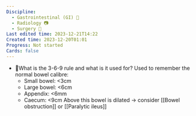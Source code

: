 ```yaml
---
Discipline:
  - Gastrointestinal (GI) 🤮
  - Radiology 📷
  - Surgery 🔪
Last edited time: 2023-12-21T14:22
Created time: 2023-12-20T01:01
Progress: Not started
Cards: false
---
```

- 🍒What is the 3-6-9 rule and what is it used for?
    Used to remember the normal bowel calibre:
    - Small bowel: <3cm
    - Large bowel: <6cm
    - Appendix: <6mm
    - Caecum: <9cm
    Above this bowel is dilated → consider [[Bowel obstruction]] or [[Paralytic ileus]]